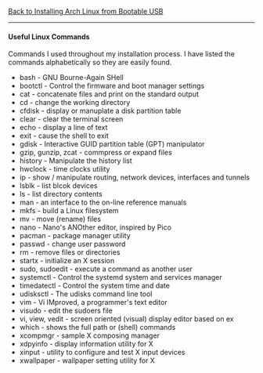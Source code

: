 [Back to Installing Arch Linux from Bootable USB](../01-install-arch-linux.md)
***

#### Useful Linux Commands
Commands I used throughout my installation process.  I have listed the commands
alphabetically so they are easily found.

* bash - GNU Bourne-Again SHell 
* bootctl - Control the firmware and boot manager settings
* cat - concatenate files and print on the standard output
* cd - change the working directory
* cfdisk - display or manuplate a disk partition table
* clear - clear the terminal screen  
* echo - display a line of text
* exit - cause the shell to exit
* gdisk - Interactive GUID partition table (GPT) manipulator
* gzip, gunzip, zcat - commpress or expand files
* history - Manipulate the history list 
* hwclock - time clocks utility
* ip - show / manipulate routing, network devices, interfaces and tunnels
* lsblk - list blcok devices
* ls - list directory contents
* man - an interface to the on-line reference manuals
* mkfs - build a Linux filesystem
* mv - move (rename) files
* nano - Nano's ANOther editor, inspired by Pico
* pacman - package manager utility
* passwd - change user password 
* rm - remove files or directories
* startx - initialize an X session
* sudo, sudoedit  - execute a command as another user
* systemctl - Control the systemd system and services manager
* timedatectl - Control the system time and date
* udisksctl - The udisks command line tool
* vim - Vi IMproved, a programmer's text editor
* visudo - edit the sudoers file
* vi, view, vedit - screen oriented (visual) display editor based on ex 
* which - shows the full path or (shell) commands
* xcompmgr - sample X composing manager 
* xdpyinfo - display information utility for X
* xinput - utility to configure and test X input devices
* xwallpaper - wallpaper setting utility for X 
